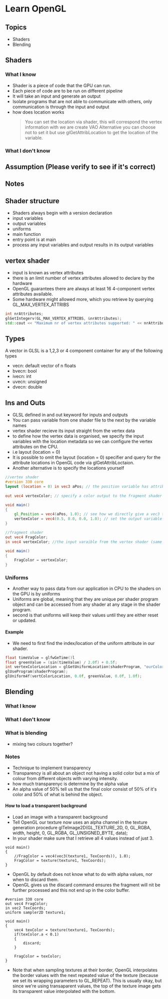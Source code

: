 # Learn OpenGL
## Topics
* Shaders
* Blending

## Shaders
### What I know
* Shader is a piece of code that the GPU can run.
* Each piece of code are to be run on different pipeline
* It will take an input and generate an output
* Isolate programs that are not able to communicate with others, only communication is through the input and output 
* how does location works
    > You can set the location via shader, this will correspond the vertex information with we are create VAO
    > Alternative you can choose not to set it but use glGetAttribLocation to get the location of the variable. 
### What I don't know

## Assumption (Please verify to see if it's correct)

## Notes
## Shader structure
* Shaders always begin with a version declaration
* input variables
* output variables
* uniforms
* main function
* entry point is at main
* process any input variables and output results in its output variables 

## vertex shader
* input is known as vertex attributes
* there is an limit number of vertex attributes allowed to declare by the hardware
* OpenGL guarantees there are always at least 16 4-component vertex attributes available.
* Some hardware might allowed more, which you retrieve by querying GL_MAX_VERTEX_ATTRIBS
``` cpp
int nrAttributes;
glGetIntegerv(GL_MAX_VERTEX_ATTRIBS, &nrAttributes);
std::cout << "Maximum nr of vertex attributes supported: " << nrAttributes << std::endl; 
```

## Types
A vector in GLSL is a 1,2,3 or 4 component container for any of the following types
* vecn: default vector of n floats
* bvecn: bool
* ivecn: int
* uvecn: unsigned
* dvecn: double

## Ins and Outs
* GLSL defined in and out keyword for inputs and outputs
* You can pass variable from one shader file to the next by the variable names
* vertex shader recieve its input straight from the vertex data
* to define how the vertex data is organised, we specify the input variables with the location metadata so we can configure the vertex attributes on the CPU.
* i.e layout (location = 0) 
* It is possible to omit the layout (location = 0) specifier and query for the attribute locations in OpenGL code via glGetAttribLoctaion.
* Another alternative is to specify the locations yourself
``` GLSL
//vertex shader
#version 330 core
layout (location = 0) in vec3 aPos; // the position variable has attribute position 0
  
out vec4 vertexColor; // specify a color output to the fragment shader

void main()
{
    gl_Position = vec4(aPos, 1.0); // see how we directly give a vec3 to vec4's constructor
    vertexColor = vec4(0.5, 0.0, 0.0, 1.0); // set the output variable to a dark-red color
}
```

``` GLSL
//fragment shader
out vec4 FragColor;
in vec4 vertexColor; //the input varaible from the vertex shader (same name and same type)

void main()
{
    FragColor = vertexColor;
}
```

### Uniforms
* Another way to pass data from our application in CPU to the shaders on the GPU is by uniforms
* Uniforms are global, meaning that they are unique per shader program object and can be accessed from any shader at any stage in the shader program.
* second is that uniforms will keep their values until they are either reset or updated.

#### Example
* We need to first find the index/location of the uniform attribute in our shader.
``` cpp
float timeValue = glfwGeTime()l
float greenValue = (sin(timeValue) / 2.0f) + 0.5f;
int vertexColorLocation = glGetUniformLocation(shaderProgram, "ourColor");
glUseProgram(shaderProgram);
glUniform4f(vertColorLocation, 0.0f, greenValue, 0.0f, 1.0f);
```




## Blending
### What I know
### What I don't know
### What is blending
* mixing two colours together? 

### Notes
* Technique to implement transparency
* Transparency is all about an object not having a solid color but a mix of colour from different objects with varying intensity. 
* how much transparenyc is determine by the alpha value
* An alpha value of 50% tell us that the final color consist of 50% of it's color and 50% of what is behind 
the object.

#### How to load a transparent background
* Load an image with a transparent background
* Tell OpenGL our texture now uses an alpha channel in the texture generation procedure
glTeImage2D(GL_TEXTURE_2D, 0, GL_RGBA, width, height, 0, GL_RGBA, GL_UNSIGNED_BYTE, data);
* In your shader make sure that I retrieve all 4 values instead of just 3. 

```
void main()
{
    //FragColor = vec4(vec3(texture1, TexCoords)), 1.0);
    FragColor = texture(texture1, TexCoords);
}
```

* OpenGL by default does not know what to do with alpha values, nor when to discard them. 
* OpenGL gives us the discard command ensures the fragment will nit be further processed and this not end up in the color buffer. 

```
#version 330 core
out vec4 FragColor;
in vec2 TexCoords;
uniform sampler2D texture1;

void main()
{
    vec4 texColor = texture(texture1, TexCoords);
    if(texColor.a < 0.1)
    {
        discard;
    }

    FragColor = texColor;
}
```

* Note that when sampling textures at their border, OpenGL interpolates the border values with the next repeated value of the texture (because we set its wrapping parameters to GL_REPEAT).  This is usually okay, but since we're using transaparent values, the top of the texture image gets its transparent value interpolated with the bottom. 

